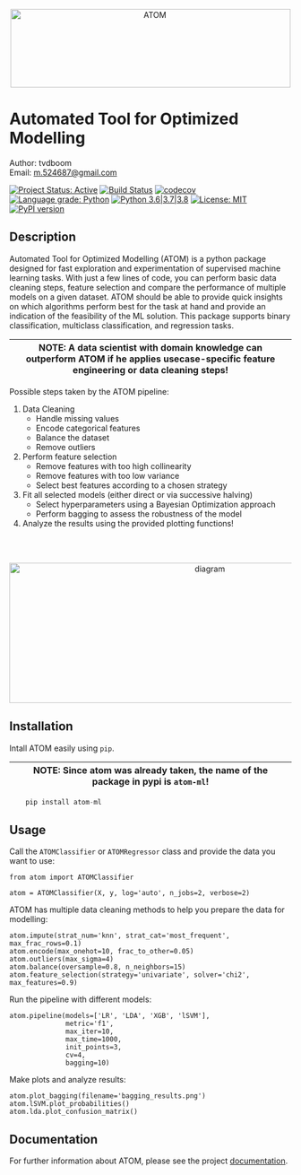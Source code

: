 <p align="center">
	<img src="https://github.com/tvdboom/ATOM/blob/master/images/logo.png?raw=true" alt="ATOM" title="ATOM" width="500" height="140"/>
</p>

# Automated Tool for Optimized Modelling
Author: tvdboom  
Email: m.524687@gmail.com

[![Project Status: Active](https://www.repostatus.org/badges/latest/active.svg)](https://www.repostatus.org/#active)
[![Build Status](https://travis-ci.com/tvdboom/ATOM.svg?branch=master)](https://travis-ci.com/tvdboom/ATOM)
[![codecov](https://codecov.io/gh/tvdboom/ATOM/branch/master/graph/badge.svg)](https://codecov.io/gh/tvdboom/ATOM)
[![Language grade: Python](https://img.shields.io/lgtm/grade/python/g/tvdboom/ATOM.svg?logo=lgtm&logoWidth=18)](https://lgtm.com/projects/g/tvdboom/ATOM/context:python)
[![Python 3.6|3.7|3.8](https://img.shields.io/badge/python-3.6%20%7C%203.7%20%7C%203.8-blue)](https://www.python.org/downloads/release/python-380/)
[![License: MIT](https://img.shields.io/github/license/tvdboom/ATOM)](https://opensource.org/licenses/MIT)
[![PyPI version](https://img.shields.io/pypi/v/atom-ml)](https://pypi.org/project/atom-ml/)


Description  
------------------------  
Automated Tool for Optimized Modelling (ATOM) is a python package designed for fast exploration and experimentation of supervised machine learning tasks. With just a few lines of code, you can perform basic data cleaning steps, feature selection and compare the performance of multiple models on a given dataset. ATOM should be able to provide quick insights on which algorithms perform best for the task at hand and provide an indication of the feasibility of the ML solution. This package supports binary classification, multiclass classification, and regression tasks.

| NOTE: A data scientist with domain knowledge can outperform ATOM if he applies usecase-specific feature engineering or data cleaning steps! |
| --- |

Possible steps taken by the ATOM pipeline:
1. Data Cleaning
	* Handle missing values
	* Encode categorical features
	* Balance the dataset
	* Remove outliers
2. Perform feature selection
	* Remove features with too high collinearity
	* Remove features with too low variance
	* Select best features according to a chosen strategy
3. Fit all selected models (either direct or via successive halving)
	* Select hyperparameters using a Bayesian Optimization approach
	* Perform bagging to assess the robustness of the model
4. Analyze the results using the provided plotting functions!

<br/><br/>

<p align="center">
	<img src="https://github.com/tvdboom/ATOM/blob/master/images/diagram.png?raw=true" alt="diagram" title="diagram" width="700" height="250" />
</p>


Installation
------------------------  
Intall ATOM easily using `pip`.
	    
| NOTE: Since atom was already taken, the name of the package in pypi is `atom-ml`! |
| --- |


```Python
	pip install atom-ml
```


Usage
------------------------  
Call the `ATOMClassifier` or `ATOMRegressor` class and provide the data you want to use:  

    from atom import ATOMClassifier  
    
    atom = ATOMClassifier(X, y, log='auto', n_jobs=2, verbose=2)

ATOM has multiple data cleaning methods to help you prepare the data for modelling:

    atom.impute(strat_num='knn', strat_cat='most_frequent',  max_frac_rows=0.1)  
    atom.encode(max_onehot=10, frac_to_other=0.05)  
    atom.outliers(max_sigma=4)  
    atom.balance(oversample=0.8, n_neighbors=15)  
    atom.feature_selection(strategy='univariate', solver='chi2', max_features=0.9)

Run the pipeline with different models:

    atom.pipeline(models=['LR', 'LDA', 'XGB', 'lSVM'],
	              metric='f1',
	              max_iter=10,
	              max_time=1000,
	              init_points=3,
	              cv=4,
	              bagging=10)  

Make plots and analyze results: 

	atom.plot_bagging(filename='bagging_results.png')  
	atom.lSVM.plot_probabilities()  
	atom.lda.plot_confusion_matrix()


Documentation
------------------------  
For further information about ATOM, please see the project [documentation](https://tvdboom.github.io/ATOM).
